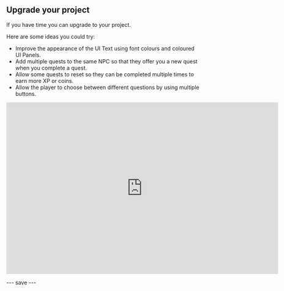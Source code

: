 ## Upgrade your project

If you have time you can upgrade to your project. 

Here are some ideas you could try:

+ Improve the appearance of the UI Text using font colours and coloured UI Panels. 
+ Add multiple quests to the same NPC so that they offer you a new quest when you complete a quest.
+ Allow some quests to reset so they can be completed multiple times to earn more XP or coins. 
+ Allow the player to choose between different questions by using multiple buttons.

<iframe allowtransparency="true" width="710" height="450" src="https://quest-seeker.rpfilt.repl.co" frameborder="0"></iframe>


--- save ---